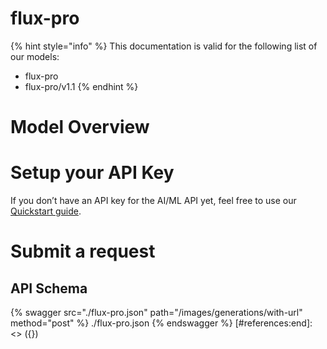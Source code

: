 [#references:start]: <> ({ "template": "openapi" })
# flux-pro

{% hint style="info" %}
This documentation is valid for the following list of our models:
* flux-pro
* flux-pro/v1.1
{% endhint %}

# Model Overview


# Setup your API Key
If you don’t have an API key for the AI/ML API yet, feel free to use our [Quickstart guide](https://docs.aimlapi.com/quickstart/setting-up).

# Submit a request
## API Schema
{% swagger src="./flux-pro.json" path="/images/generations/with-url" method="post" %}
./flux-pro.json
{% endswagger %}
[#references:end]: <> ({})